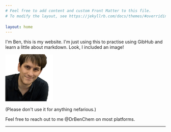 ```yaml
---
# Feel free to add content and custom Front Matter to this file.
# To modify the layout, see https://jekyllrb.com/docs/themes/#overriding-theme-defaults

layout: home
---
```

I'm Ben, this is my website. I'm just using this to practise using GibHub and learn a little about markdown. Look, I included an image!

<img src="https://github.com/DrBenC/drbenc.github.io/blob/main/docs/assets/mugshot.gif?raw=true" width="150">

(Please don't use it for anything nefarious.)

Feel free to reach out to me @DrBenChem on most platforms.


---
